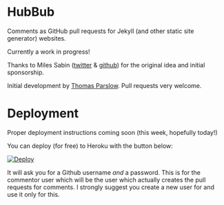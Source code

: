 HubBub
======

Comments as GitHub pull requests for Jekyll (and other static site generator) websites.

Currently a work in progress!

Thanks to Miles Sabin ([twitter](https://twitter.com/milessabin) & [github](https://github.com/milessabin)) for the original idea and initial sponsorship. 

Initial development by [Thomas Parslow](http://almostobsolete.net). Pull requests very welcome.

Deployment
==========

Proper deployment instructions coming soon (this week, hopefully today!)

You can deploy (for free) to Heroku with the button below:

[![Deploy](https://www.herokucdn.com/deploy/button.png)](https://heroku.com/deploy?template=https://github.com/almost/hubbub)

It will ask you for a Github username *and* a password. This is for the commentor user which will be the user which actually creates the pull requests for comments. I strongly suggest you create a new user for and use it only for this.